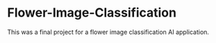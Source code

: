 # Flower-Image-Classification
This was a final project for a flower image classification AI application.

